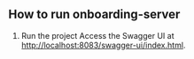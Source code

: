 ## How to run onboarding-server
1. Run the project
   Access the Swagger UI at [http://localhost:8083/swagger-ui/index.html](http://localhost:8083/swagger-ui/index.html).
